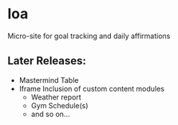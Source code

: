 # loa
Micro-site for goal tracking and daily affirmations

## Later Releases:
* Mastermind Table
* Iframe Inclusion of custom content modules
	* Weather report
	* Gym Schedule(s)
	* and so on...